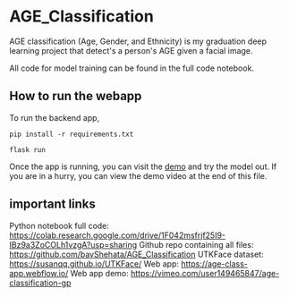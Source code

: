 # AGE_Classification

AGE classification (Age, Gender, and Ethnicity) is my graduation deep learning project that detect's a person's AGE given a facial image.

All code for model training can be found in the full code notebook.

## How to run the webapp

To run the backend app,

```
pip install -r requirements.txt
```

```
flask run
```

Once the app is running, you can visit the <a href="https://age-class-app.webflow.io/">demo</a> and try the model out. If you are in a hurry, you can view the demo video at the end of this file.

## important links

Python notebook full code: https://colab.research.google.com/drive/1F042msfrjf25I9-IBz9a3ZoCOLh1vzgA?usp=sharing
Github repo containing all files: https://github.com/bavShehata/AGE_Classification
UTKFace dataset: https://susanqq.github.io/UTKFace/
Web app: https://age-class-app.webflow.io/
Web app demo: https://vimeo.com/user149465847/age-classification-gp
